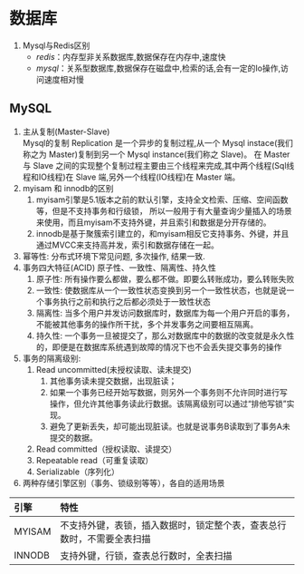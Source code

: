 # 数据库

1. Mysql与Redis区别
    - *redis*：内存型非关系数据库,数据保存在内存中,速度快
    - *mysql*：关系型数据库,数据保存在磁盘中,检索的话,会有一定的Io操作,访问速度相对慢

## MySQL
1. 主从复制(Master-Slave)<br/>
    Mysql的复制 Replication 是一个异步的复制过程,从一个 Mysql instace(我们称之为 Master)复制到另一个 Mysql instance(我们称之 Slave)。
    在 Master 与 Slave 之间的实现整个复制过程主要由三个线程来完成,其中两个线程(Sql线程和IO线程)在 Slave 端,另外一个线程(IO线程)在 Master 端。
2. myisam 和 innodb的区别
    1. myisam引擎是5.1版本之前的默认引擎，支持全文检索、压缩、空间函数等，但是不支持事务和行级锁，
       所以一般用于有大量查询少量插入的场景来使用，而且myisam不支持外键，并且索引和数据是分开存储的。 
    2. innodb是基于聚簇索引建立的，和myisam相反它支持事务、外键，并且通过MVCC来支持高并发，索引和数据存储在一起。
3. 幂等性: 分布式环境下常见问题, 多次操作, 结果一致.
4. 事务四大特征(ACID) 原子性、一致性、隔离性、持久性
    1. 原子性: 所有操作要么都做，要么都不做。即要么转账成功，要么转账失败
    2. 一致性: 使数据库从一个一致性状态变换到另一个一致性状态，也就是说一个事务执行之前和执行之后都必须处于一致性状态
    3. 隔离性: 当多个用户并发访问数据库时，数据库为每一个用户开启的事务，不能被其他事务的操作所干扰，多个并发事务之间要相互隔离。
    4. 持久性: 一个事务一旦被提交了，那么对数据库中的数据的改变就是永久性的，即便是在数据库系统遇到故障的情况下也不会丢失提交事务的操作
5. 事务的隔离级别:
    1. Read uncommitted(未授权读取、读未提交)
        1. 其他事务读未提交数据，出现脏读；
        2. 如果一个事务已经开始写数据，则另外一个事务则不允许同时进行写操作，但允许其他事务读此行数据。该隔离级别可以通过“排他写锁”实现。
        3. 避免了更新丢失，却可能出现脏读。也就是说事务B读取到了事务A未提交的数据。
    2. Read committed（授权读取、读提交）
    3. Repeatable read（可重复读取）
    4. Serializable（序列化）
6. 两种存储引擎区别（事务、锁级别等等），各自的适用场景<br/>

|引擎  | 特性                                                                |
|:-----|:-------------------------------------------------------------------|
|MYISAM	|不支持外键，表锁，插入数据时，锁定整个表，查表总行数时，不需要全表扫描  |
|INNODB	|支持外键，行锁，查表总行数时，全表扫描                                |

